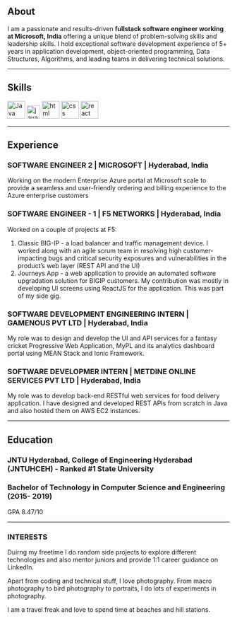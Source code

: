 ## About

I am a passionate and results-driven **fullstack software engineer working at Microsoft, India** offering a unique blend of problem-solving skills and leadership skills. I hold exceptional software development experience of 5+ years in application development, object-oriented programming, Data Structures, Algorithms, and leading teams in delivering technical solutions.

---

## Skills

<p align='left'>
  <img src="https://1000logos.net/wp-content/uploads/2020/09/Java-Logo.jpg" alt="Java" width="auto" height="40"/>
  <img src='https://upload.wikimedia.org/wikipedia/commons/6/6a/JavaScript-logo.png' height='30' width='auto' alt="javascript">
  <img src="https://upload.wikimedia.org/wikipedia/commons/thumb/6/61/HTML5_logo_and_wordmark.svg/2048px-HTML5_logo_and_wordmark.svg.png" alt="html" width="40" height="40">
  <img src='https://upload.wikimedia.org/wikipedia/commons/thumb/d/d5/CSS3_logo_and_wordmark.svg/1200px-CSS3_logo_and_wordmark.svg.png' alt="css" width="40" height="40">
  <img src="https://upload.wikimedia.org/wikipedia/commons/thumb/a/a7/React-icon.svg/1280px-React-icon.svg.png" alt="react" width="auto" height="40"/>
</p>

---

## Experience

### SOFTWARE ENGINEER 2 | MICROSOFT | Hyderabad, India

Working on the modern Enterprise Azure portal at Microsoft scale to provide a seamless and user-friendly ordering and billing experience to the Azure enterprise customers

### SOFTWARE ENGINEER - 1 | F5 NETWORKS | Hyderabad, India

Worked on a couple of projects at F5:
1. Classic BIG-IP - a load balancer and traffic management device. I worked along with an agile scrum team in resolving high customer-impacting bugs and critical security exposures and vulnerabilities in the product’s web layer (REST API and the UI)
2. Journeys App - a web application to provide an automated software upgradation solution for BIGIP customers. My contribution was mostly in developing UI screens using ReactJS for the application. This was part of my side gig.

### SOFTWARE DEVELOPMENT ENGINEERING INTERN | GAMENOUS PVT LTD | Hyderabad, India

My role was to design and develop the UI and API services for a fantasy cricket Progressive Web Application, MyPL and its analytics dashboard portal using MEAN Stack and Ionic Framework.

### SOFTWARE DEVELOPMER INTERN | METDINE ONLINE SERVICES PVT LTD | Hyderabad, India

My role was to develop back-end RESTful web services for food delivery application. I have designed and developed REST APIs from scratch in Java and also hosted them on AWS EC2 instances.

---

## Education

### **JNTU Hyderabad, College of Engineering Hyderabad (JNTUHCEH)** - Ranked #1 State University
### Bachelor of Technology in Computer Science and Engineering (2015- 2019)
GPA 8.47/10

---

### INTERESTS
Duirng my freetime I do random side projects to explore different technologies and also mentor juniors and provide 1:1 career guidance on LinkedIn.

Apart from coding and technical stuff, I love photography. From macro photography to bird photography to portraits, I do lots of experiments in photography.

I am a travel freak and love to spend time at beaches and hill stations.
